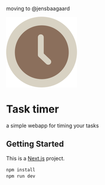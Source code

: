 moving to @jensbaagaard


[![Shorts-vejr](https://raw.githubusercontent.com/jbaagaard/tasks/main/public/android-chrome-192x192.png)](https://tasks-flame.vercel.app/)
# Task timer
a simple webapp for timing your tasks
## Getting Started
This is a [Next.js](https://nextjs.org/) project.
```bash
npm install
npm run dev
```

